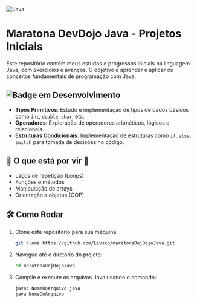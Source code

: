 ![Java](https://img.shields.io/badge/java-%23ED8B00.svg?style=for-the-badge&logo=openjdk&logoColor=white) 
# Maratona DevDojo Java - Projetos Iniciais

Este repositório contém meus estudos e progressos iniciais na linguagem Java, com exercícios e avanços. O objetivo é aprender e aplicar os conceitos fundamentais de programação com Java.

## ![Badge em Desenvolvimento](http://img.shields.io/static/v1?label=STATUS&message=EM%20DESENVOLVIMENTO&color=GREEN&style=for-the-badge)

- **Tipos Primitivos**: Estudo e implementação de tipos de dados básicos como `int`, `double`, `char`, etc.
- **Operadores**: Exploração de operadores aritméticos, lógicos e relacionais.
- **Estruturas Condicionais**: Implementação de estruturas como `if`, `else`, `switch` para tomada de decisões no código.

## :construction: O que está por vir :construction:

- Laços de repetição (Loops)
- Funções e métodos
- Manipulação de arrays
- Orientação a objetos (OOP)

## 🛠️ Como Rodar

1. Clone este repositório para sua máquina:
    ```bash
    git clone https://github.com/Livsco/maratonaDejDojoJava.git
    ```

2. Navegue até o diretório do projeto:
    ```bash
    cd maratonaDejDojoJava
    ```

3. Compile e execute os arquivos Java usando o comando:
    ```bash
    javac NomeDoArquivo.java
    java NomeDoArquivo
    ```
